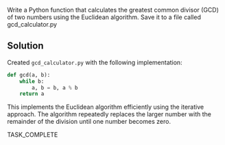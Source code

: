 Write a Python function that calculates the greatest common divisor (GCD) of two numbers using the Euclidean algorithm. Save it to a file called gcd_calculator.py

## Solution

Created `gcd_calculator.py` with the following implementation:

```python
def gcd(a, b):
    while b:
        a, b = b, a % b
    return a
```

This implements the Euclidean algorithm efficiently using the iterative approach. The algorithm repeatedly replaces the larger number with the remainder of the division until one number becomes zero.

TASK_COMPLETE